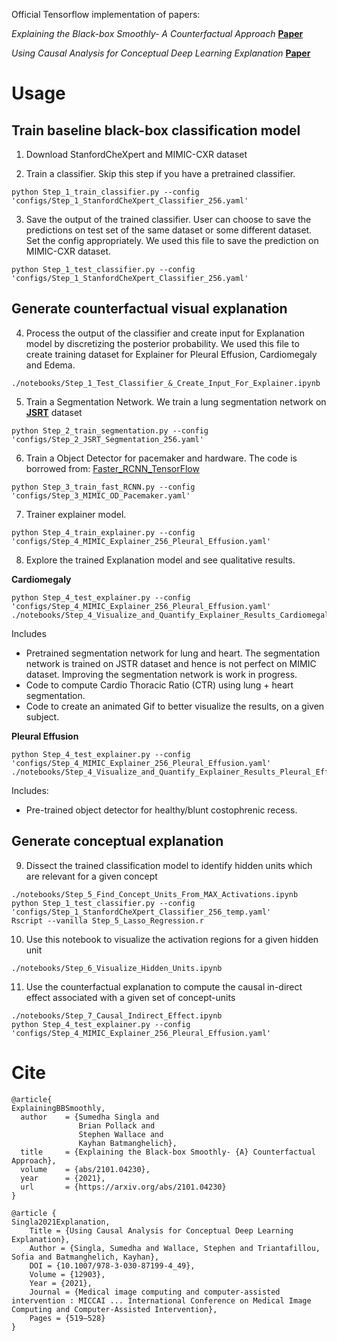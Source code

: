 Official Tensorflow implementation of papers: 

*Explaining the Black-box Smoothly- A Counterfactual Approach*  [**Paper**](https://arxiv.org/abs/2101.04230)

*Using Causal Analysis for Conceptual Deep Learning Explanation* [**Paper**](https://arxiv.org/abs/2107.06098)

# Usage

## Train baseline black-box classification model
1. Download StanfordCheXpert and MIMIC-CXR dataset

2. Train a classifier. Skip this step if you have a pretrained classifier. 
```
python Step_1_train_classifier.py --config 'configs/Step_1_StanfordCheXpert_Classifier_256.yaml'
```

3. Save the output of the trained classifier. User can choose to save the predictions on test set of the same dataset or some different dataset. Set the config appropriately. We used this file to save the prediction on MIMIC-CXR dataset.

```
python Step_1_test_classifier.py --config 'configs/Step_1_StanfordCheXpert_Classifier_256.yaml'
```

## Generate counterfactual visual explanation
4. Process the output of the classifier and create input for Explanation model by discretizing the posterior probability. We used this file to create training dataset for Explainer for Pleural Effusion, Cardiomegaly and Edema.

```
./notebooks/Step_1_Test_Classifier_&_Create_Input_For_Explainer.ipynb
```
5. Train a Segmentation Network. We train a lung segmentation network on [**JSRT**](http://db.jsrt.or.jp/eng.php) dataset

```
python Step_2_train_segmentation.py --config 'configs/Step_2_JSRT_Segmentation_256.yaml'
```

6. Train a Object Detector for pacemaker and hardware. The code is borrowed from: [Faster_RCNN_TensorFlow](https://github.com/MingtaoGuo/Faster_RCNN_TensorFlow.git)
```
python Step_3_train_fast_RCNN.py --config 'configs/Step_3_MIMIC_OD_Pacemaker.yaml'
```

7. Trainer explainer model.
```
python Step_4_train_explainer.py --config 'configs/Step_4_MIMIC_Explainer_256_Pleural_Effusion.yaml'
```

8. Explore the trained Explanation model and see qualitative results.

**Cardiomegaly**
```
python Step_4_test_explainer.py --config 'configs/Step_4_MIMIC_Explainer_256_Pleural_Effusion.yaml'
./notebooks/Step_4_Visualize_and_Quantify_Explainer_Results_Cardiomegaly.ipynb
```
Includes
* Pretrained segmentation network for lung and heart. The segmentation network is trained on JSTR dataset and hence is not perfect on MIMIC dataset. Improving the segmentation network is work in progress.
* Code to compute Cardio Thoracic Ratio (CTR) using lung + heart segmentation. 
* Code to create an animated Gif to better visualize the results, on a given subject.

**Pleural Effusion**
```
python Step_4_test_explainer.py --config 'configs/Step_4_MIMIC_Explainer_256_Pleural_Effusion.yaml'
./notebooks/Step_4_Visualize_and_Quantify_Explainer_Results_Pleural_Effusion.ipynb
```
Includes:
* Pre-trained object detector for healthy/blunt costophrenic recess.

## Generate conceptual explanation
9. Dissect the trained classification model to identify hidden units which are relevant for a given concept
```
./notebooks/Step_5_Find_Concept_Units_From_MAX_Activations.ipynb
python Step_1_test_classifier.py --config 'configs/Step_1_StanfordCheXpert_Classifier_256_temp.yaml'
Rscript --vanilla Step_5_Lasso_Regression.r

```

10. Use this notebook to visualize the activation regions for a given hidden unit
```
./notebooks/Step_6_Visualize_Hidden_Units.ipynb

```

11. Use the counterfactual explanation to compute the causal in-direct effect associated with a given set of concept-units

```
./notebooks/Step_7_Causal_Indirect_Effect.ipynb
python Step_4_test_explainer.py --config 'configs/Step_4_MIMIC_Explainer_256_Pleural_Effusion.yaml'

```


# Cite

```
@article{
ExplainingBBSmoothly,
  author    = {Sumedha Singla and
               Brian Pollack and
               Stephen Wallace and
               Kayhan Batmanghelich},
  title     = {Explaining the Black-box Smoothly- {A} Counterfactual Approach},
  volume    = {abs/2101.04230},
  year      = {2021},
  url       = {https://arxiv.org/abs/2101.04230}
}
```

```
@article {
Singla2021Explanation,
	Title = {Using Causal Analysis for Conceptual Deep Learning Explanation},
	Author = {Singla, Sumedha and Wallace, Stephen and Triantafillou, Sofia and Batmanghelich, Kayhan},
	DOI = {10.1007/978-3-030-87199-4_49},
	Volume = {12903},
	Year = {2021},
	Journal = {Medical image computing and computer-assisted intervention : MICCAI ... International Conference on Medical Image Computing and Computer-Assisted Intervention},
	Pages = {519—528}
}
```






